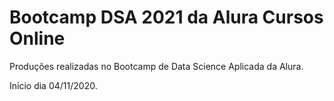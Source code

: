 # Bootcamp DSA 2021 da Alura Cursos Online

Produções realizadas no Bootcamp de Data Science Aplicada da Alura.

Início dia 04/11/2020.
